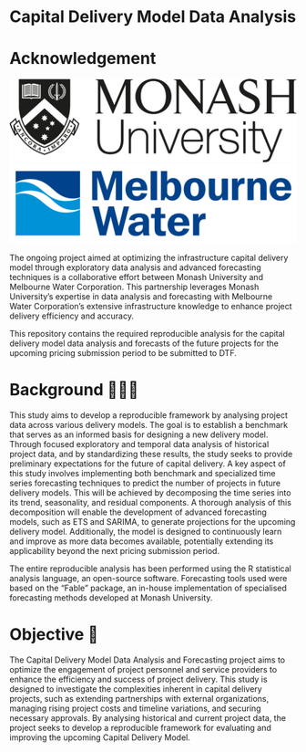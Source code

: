


# Capital Delivery Model Data Analysis


# Acknowledgement

![](https://github.com/arinbaruah/capital_delivery_model_analysis/blob/main/monash2.png)
![](https://github.com/arinbaruah/capital_delivery_model_analysis/blob/main/MW_logo.png)


The ongoing project aimed at optimizing the infrastructure capital delivery model through exploratory data analysis and advanced forecasting techniques is a collaborative effort between Monash University and Melbourne Water Corporation. This partnership leverages Monash University’s expertise in data analysis and forecasting with Melbourne Water Corporation’s extensive infrastructure knowledge to enhance project delivery efficiency and accuracy.



This repository contains the required reproducible analysis for the capital delivery model data analysis and forecasts of the future projects for the upcoming pricing submission period to be submitted to DTF.

# Background 🕵🏻‍♀️

This study aims to develop a reproducible framework by analysing project data across various delivery models. The goal is to establish a benchmark that serves as an informed basis for designing a new delivery model. Through focused exploratory and temporal data analysis of historical project data, and by standardizing these results, the study seeks to provide preliminary expectations for the future of capital delivery. A key aspect of this study involves implementing both benchmark and specialized time series forecasting techniques to predict the number of projects in future delivery models. This will be achieved by decomposing the time series into its trend, seasonality, and residual components. A thorough analysis of this decomposition will enable the development of advanced forecasting models, such as ETS and SARIMA, to generate projections for the upcoming delivery model. Additionally, the model is designed to continuously learn and improve as more data becomes available, potentially extending its applicability beyond the next pricing submission period.

The entire reproducible analysis has been performed using the R statistical analysis language, an open-source software. Forecasting tools used were based on the “Fable” package, an in-house implementation of specialised forecasting methods developed at Monash University. 


# Objective 🤔

The Capital Delivery Model Data Analysis and Forecasting project aims to optimize the engagement of project personnel and service providers to enhance the efficiency and success of project delivery. This study is designed to investigate the complexities inherent in capital delivery projects, such as extending partnerships with external organizations, managing rising project costs and timeline variations, and securing necessary approvals. By analysing historical and current project data, the project seeks to develop a reproducible framework for evaluating and improving the upcoming Capital Delivery Model.